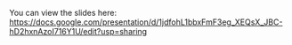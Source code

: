 You can view the slides here: https://docs.google.com/presentation/d/1jdfohL1bbxFmF3eg_XEQsX_JBC-hD2hxnAzoI716Y1U/edit?usp=sharing
